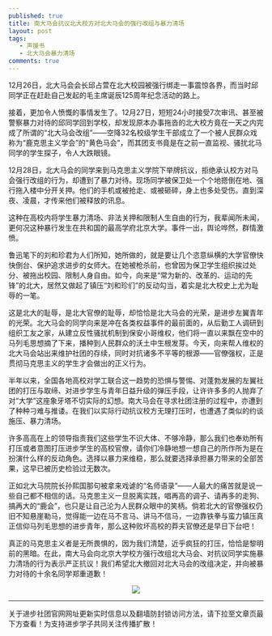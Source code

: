 ```yaml
---
published: true
title: 南大马会抗议北大校方对北大马会的强行改组与暴力清场
layout: post
tags:
   - 声援书
   - 北大马会暴力清场
comments: true
---
```


12月26日，北大马会会长邱占萱在北大校园被强行绑走一事震惊各界，而当时邱同学正在赶赴自己发起的毛主席诞辰125周年纪念活动的路上。

接着，更加令人愤慨的事情发生了。12月27日，短短24小时接受7次审讯、甚至被警察暴力对待的邱同学回到学校，却发现原本办事拖沓的北大校方竟在一天之内完成了所谓的“北大马会改组”——空降32名校级学生干部成立了一个被人民群众戏称为“鹿克思主义学会”的“黄色马会”，而其团支书竟是在之前一直监视、骚扰北马同学的学生探子，令人大跌眼镜。

12月28日，北大马会的同学来到马克思主义学院下举牌抗议，拒绝承认校方对马会强行改组的行为，却遭到了暴力对待。现场同学被保卫处一个个地摁倒在地、强行拖入楼中分开关押。他们的手机或被抢走、或被砸碎，身上也多处受伤。直到深夜、凌晨，才传来他们被释放的讯息。

这种在高校内将学生暴力清场、非法关押和限制人生自由的行为，我辈闻所未闻，更何况这种暴行发生在共和国的最高学府北京大学。事件一出，舆论哗然，群情激愤。

鲁迅笔下的刘和珍君为人们所知，她所做的，就是要让几个恣意纵横的大学官僚快快倒台、保护追求进步的女师大。在她被枪杀前，也曾因为保卫学生组织挨过处分、被拖出校园、限制人身自由。如今，向来是“常为新的、改革的、运动的先锋”的北大，居然又做起了镇压“刘和珍们”的反动勾当，着实是北大校史上尤为耻辱的一笔。

这是北大的耻辱，是北大官僚的耻辱，却恰恰是北大马会的光荣，是进步左翼青年的光荣。北大马会的同学向来是冲在各类权益事件的最前面的，从后勤工人调研到组织工友之家，从建立反性骚扰机制到保安小哥维权，他们将一直以来飘在空中的马列毛思想摘了下来，播种到人民群众的沃土中生根发芽。今天，向来帮人维权的北大马会站出来维护社团的存续，同时对抗诸多不平等的根源——官僚强权，正是贯彻马克思主义的学生才会做出的正义行为。

半年以来，全国各地高校对学工联合这一趋势的恐惧与警惕、对蓬勃发展的左翼社团的打压与取缔、对进步学生与青年日益升级的弹压手段，让许许多多的人抛弃了对“大学”这座象牙塔不切实际的幻想。南大马会在寻求社团注册的过程中，亦遭到了种种刁难与推诿。在我们以实际行动抗议校方无理打压时，也遭遇了类似的约谈施压、暴力清场。

许多高高在上的领导指责我们这些学生不识大体、不够冷静，那么我们也奉劝所有打压或者意图打压进步学生的高校官僚，请你们冷静地想一想自己的所作所为是在扮演什么样的反动角色。选择以暴力来维稳，那么就要选择承担暴力带来的全部苦果，这早已被历史检验过无数次。

正如北大马院院长孙熙国那句被拿来戏谑的“名师语录”——人最大的痛苦就是说一些自己都不相信的话。马克思主义一旦脱离实践，唱再高的调子、请再多的走狗、搞再大的“鹿会”，也只是让自己沦为人民群众眼中的笑柄。倘若北大的官僚强权仍旧不知悬崖勒马，觉得能一边在马不言马、讲马不信马，一边靠铁拳与蛮力镇压真正信仰马列毛思想的进步青年，那么这种败坏高校的莽夫官僚还是早日下台吧！

真正的马克思主义者是无所畏惧的，因为我们清楚，近乎疯狂的打压，恰恰是黎明前的黑暗。在此，南大马会向北京大学校方强行改组北大马会、对抗议同学实施暴力清场的行为表示严正抗议！我们希望北大撤回对北大马会的改组决定，并向被暴力对待的十余名同学郑重道歉！

<p align="center"><img src="https://i.loli.net/2019/01/01/5c2b365e6ea02.jpg"></p>

---
关于进步社团官网网址更新实时信息以及翻墙防封锁访问方法，请下拉至文章页最下方查看！为支持进步学子共同关注传播扩散！
